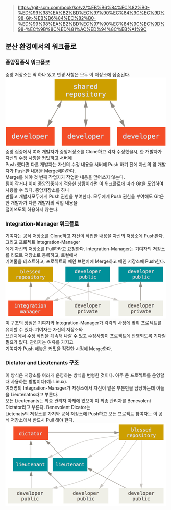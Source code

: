 > https://git-scm.com/book/ko/v2/%EB%B6%84%EC%82%B0-%ED%99%98%EA%B2%BD%EC%97%90%EC%84%9C%EC%9D%98-Git-%EB%B6%84%EC%82%B0-%ED%99%98%EA%B2%BD%EC%97%90%EC%84%9C%EC%9D%98-%EC%9B%8C%ED%81%AC%ED%94%8C%EB%A1%9C
## 분산 환경에서의 워크플로
### 중앙집중식 워크플로
중앙 저장소는 딱 하나 있고 변경 사항은 모두 이 저장소에 집중된다.<br>
![centralized-workflow](./pic/centralized_workflow.png)<br>
중앙 집중에서 여러 개발자가 중앙저장소를 Clone하고 각자 수정했을시, 한 개발자가 자신의 수정 사항을 커밋하고 서버에<br> Push 했다면 다른 개발자는 자신의 수정 내용을 서버에 Push 하기 전에 자신의 앞 개발자가 Push한 내용을 Merge해야한다.<br> Merge를 해야 첫 번째 작업자가 작업한 내용을 덮어쓰지 않는다.<br>
팀이 작거나 이미 중앙집중식에 적응한 상황이라면 이 워크플로에 따라 Git을 도입하여 사용할 수 있다. 중앙저장소를 하나<br> 만들고 개발자모두에게 Push 권한을 부여한다. 모두에게 Push 권한을 부여해도 Git은 한 개발자가 다른 개발자의 작업 내용을<br> 덮어쓰도록 허용하지 않는다.

### Integration-Manager 워크플로
기여자는 공식 저장소를 Clone하고 자신이 작업한 내용을 자신의 저장소에 Push한다. 그리고 프로젝트 Integration-Manager<br> 에게 자신의 저장소를 Pull하라고 요청한다. Integration-Manager는 기여자의 저장소를 리모트 저장소로 등록하고, 로컬에서<br> 기여물을 테스트하고, 프로젝트의 메인 브랜치에 Merge하고 메인 저장소에 Push한다.<br>
![integration-mananger](./pic/integration-manager.png)<br>
이 구조의 장점은 기여자와 Integration-Manager가 각각의 사정에 맞춰 프로젝트를 유지할 수 있다. 기여자는 자신의 저장소와<br> 브랜치에서 수정 작업을 계속해 나갈 수 있고 수정사항이 프로젝트에 반영되도록 기다릴 필요가 없다. 관리자는 여유를 가지고<br> 기여자가 Push 해놓은 커밋을 적절한 시점에 Merge한다.

### Dictator and Lieutenants 구조
이 방식은 저장소를 여러개 운영하는 방식을 변형한 것이다. 아주 큰 프로젝트를 운영할 때 사용하는 방법이다(예: Linux).<br> 여러명의 Integration-Manager가 저장소에서 자신이 맡은 부분만을 담당하는데 이들을 Lieutenatns라고 부른다.<br> 모든 Lieutenants는 최종 관리자 아래에 있으며 이 최종 관리자를 Benevolent Dictator라고 부른다. Benevolent Dicator는<br> Lietenats의 저장소를 가져와 공식 저장소에 Push하고 모든 프로젝트 참여자는 이 공식 저장소에서 반드시 Pull 해야 한다.<br>
 ![benevolent-dictator](./pic/benevolent-dictator.png)<br>
 
